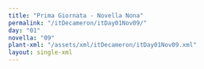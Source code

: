 ```yaml
---
title: "Prima Giornata - Novella Nona"
permalink: "/itDecameron/itDay01Nov09/"
day: "01"
novella: "09"
plant-xml: "/assets/xml/itDecameron/itDay01Nov09.xml"
layout: single-xml
---
```

